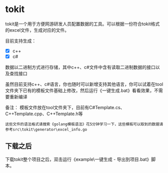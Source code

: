 tokit
=====

tokit是一个用于方便网游研发人员配置数据的工具。可以根据一份符合tokit格式的excel文件，生成对应的文件。

目前支持生成：

- [x] c++
- [x] c#

数据以二进制方式进行存储，其中c++、c#文件中含有读取二进制数据的接口以及查找接口

虽然目前支持c++、c#语言，你也随时可以新增支持其他语言，你可以试着在tool文件夹下已有的模板文件基础上修改，然后运行《一键生成.bat》看看效果，不需要重新编译

备注：
	模板文件放在tool文件夹下，目前有C#Template.cs、C++Template.cpp、C++Template.h等
	
	这些文件的语法格式请搜索《golang模板语法》花5分钟学习一下，这些模板可以取到的数据请参考src\tokit\generator\excel_info.go

## 下载之后

下载tokit整个项目之后，双击运行《example\一键生成 - 导出到项目.bat》脚本。